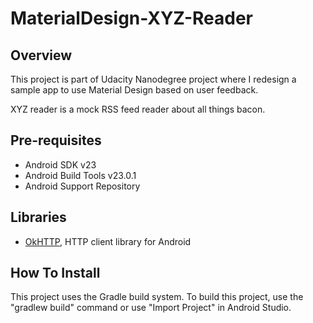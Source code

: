 # MaterialDesign-XYZ-Reader

## Overview

This project is part of Udacity Nanodegree project where I redesign a sample app to use Material Design based on user feedback. 

XYZ reader is a mock RSS feed reader about all things bacon.

## Pre-requisites

* Android SDK v23
* Android Build Tools v23.0.1
* Android Support Repository

## Libraries

* [OkHTTP](http://square.github.io/okhttp/), HTTP client library for Android

## How To Install

This project uses the Gradle build system. To build this project, use the "gradlew build" command or use "Import Project" in Android Studio.
